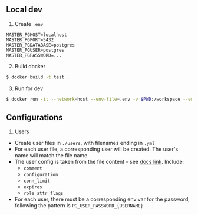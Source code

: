## Local dev
1. Create `.env`
```properties
MASTER_PGHOST=localhost
MASTER_PGPORT=5432
MASTER_PGDATABASE=postgres
MASTER_PGUSER=postgres
MASTER_PGPASSWORD=...
```
2. Build docker
```bash
$ docker build -t test .
```
3. Run for dev
```bash
$ docker run -it --network=host --env-file=.env -v $PWD:/workspace --entrypoint bash test
```

## Configurations
1. Users
- Create user files in `./users`, with filenames ending in `.yml`
- For each user file, a corresponding user will be created. The user's name will match the file name.
- The user config is taken from the file content - see [docs link](https://docs.ansible.com/ansible/latest/collections/community/postgresql/postgresql_user_module.html#ansible-collections-community-postgresql-postgresql-user-module). Include:
    + `comment`
    + `configuration`
    + `conn_limit`
    + `expires`
    + `role_attr_flags`
- For each user, there must be a corresponding env var for the password, following the pattern is `PG_USER_PASSWORD_{USERNAME}`